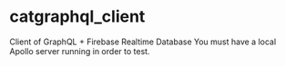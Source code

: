 # catgraphql_client
Client of GraphQL + Firebase Realtime Database
You must have a local Apollo server running in order to test.
